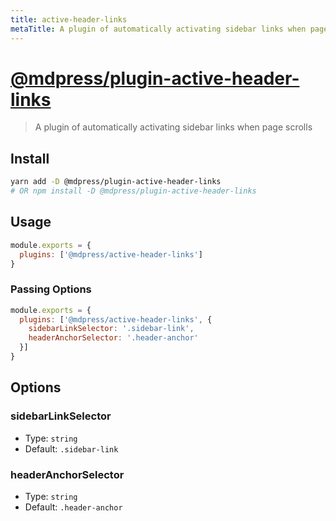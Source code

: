 ```yaml
---
title: active-header-links
metaTitle: A plugin of automatically activating sidebar links when page scrolls | MdPress
---
```


# [@mdpress/plugin-active-header-links](https://github.com/LinFeng1997/mdpress/tree/master/packages/%40vuepress/plugin-active-header-links)

> A plugin of automatically activating sidebar links when page scrolls

## Install

```bash
yarn add -D @mdpress/plugin-active-header-links
# OR npm install -D @mdpress/plugin-active-header-links
```

## Usage

```javascript
module.exports = {
  plugins: ['@mdpress/active-header-links']
}
```

### Passing Options

```javascript
module.exports = {
  plugins: ['@mdpress/active-header-links', {
    sidebarLinkSelector: '.sidebar-link',
    headerAnchorSelector: '.header-anchor'
  }]
}
```

## Options

### sidebarLinkSelector

- Type: `string`
- Default: `.sidebar-link`

### headerAnchorSelector

- Type: `string`
- Default: `.header-anchor`
